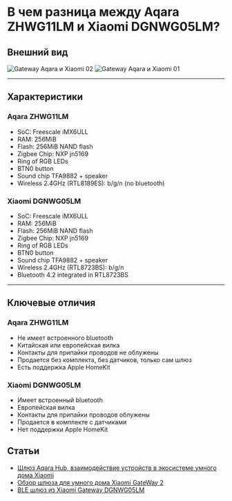 # В чем разница между Aqara ZHWG11LM и Xiaomi DGNWG05LM?


## Внешний вид

![Gateway Aqara и Xiaomi 02](https://user-images.githubusercontent.com/64090632/143291610-cbcf76a4-0c41-4dfd-9c03-e473a4eeb3c0.jpg)
![Gateway Aqara и Xiaomi 01](https://user-images.githubusercontent.com/64090632/143291627-12b259f5-43fc-4bbf-b47e-8edd75bf8efa.jpg)




***

## Характеристики
### Aqara ZHWG11LM
* SoC: Freescale iMX6ULL
* RAM: 256MiB
* Flash: 256MiB NAND flash
* Zigbee Chip: NXP jn5169
* Ring of RGB LEDs
* BTN0 button
* Sound chip TFA9882 + speaker
* Wireless 2.4GHz (RTL8189ES): b/g/n (no bluetooth)

### Xiaomi DGNWG05LM 
* SoC: Freescale iMX6ULL
* RAM: 256MiB
* Flash: 256MiB NAND flash
* Zigbee Chip: NXP jn5169
* Ring of RGB LEDs
* BTN0 button
* Sound chip TFA9882 + speaker
* Wireless 2.4GHz (RTL8723BS): b/g/n
* Bluetooth 4.2 integrated in RTL8723BS

***


## Ключевые отличия
### Aqara ZHWG11LM
* Не имеет встроенного bluetooth
* Китайская или европейская вилка
* Контакты для припайки проводов не облужены
* Продается без комплекта, без датчиков, только сам шлюз
* Есть поддержка Apple HomeKit

### Xiaomi DGNWG05LM 
* Имеет встроенный bluetooth
* Европейская вилка
* Контакты для припайки проводов облужены
* Продается в комплекте с датчиками
* Нет поддержки Apple HomeKit


## Статьи
* [Шлюз Aqara Hub, взаимодействие устройств в экосистеме умного дома Xiaomi](https://www.ixbt.com/live/chome/shlyuz-aqara-hub-vzaimodeystvie-ustroystv-v-ekosisteme-umnogo-doma-xiaomi.html)
* [Обзор шлюза для умного дома Xiaomi GateWay 2](https://www.ixbt.com/live/technoreview/obzor-shlyuza-dlya-umnogo-doma-xiaomi-gateway-2-v3-raspakovka-ustanovka-nastroyka-i-specifikacii.html)
* [BLE шлюз из Xiaomi Gateway DGNWG05LM](https://habr.com/ru/post/549058/)


